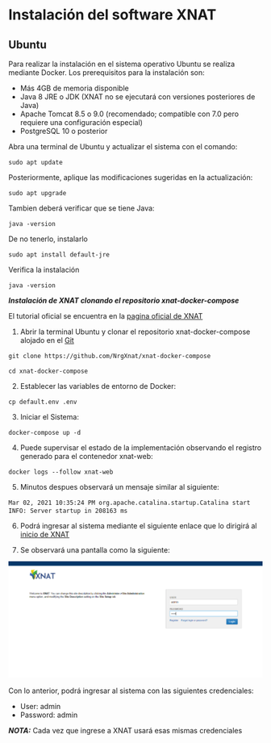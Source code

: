 # Instalación del software XNAT
## Ubuntu
Para realizar la instalación en el sistema operativo Ubuntu se realiza mediante Docker. Los prerequisitos para la instalación son:
- Más 4GB de memoria disponible
- Java 8 JRE o JDK (XNAT no se ejecutará con versiones posteriores de Java)
- Apache Tomcat 8.5 o 9.0 (recomendado; compatible con 7.0 pero requiere una configuración especial)
- PostgreSQL 10 o posterior

Abra una terminal de Ubuntu y actualizar el sistema con el comando: 
```
sudo apt update 
```
Posteriormente, aplique las modificaciones sugeridas en la actualización:
```
sudo apt upgrade 
```
Tambien deberá verificar que se tiene Java:
```
java -version  
```
De no tenerlo, instalarlo
```
sudo apt install default-jre   
```
Verifica la instalación
```
java -version   
```
***Instalación de XNAT clonando el repositorio xnat-docker-compose***

El tutorial oficial se encuentra en la [pagina oficial de XNAT](https://wiki.xnat.org/documentation/getting-started-with-xnat/running-xnat-in-a-dockerized-container-with-configurable-dependencies) 

1. Abrir la terminal Ubuntu y clonar el repositorio xnat-docker-compose alojado en el [Git](https://github.com/NrgXnat/xnat-docker-compose) 
```
git clone https://github.com/NrgXnat/xnat-docker-compose 
```
```
cd xnat-docker-compose    
```
2. Establecer las variables de entorno de Docker:
```
cp default.env .env 
```
3. Iniciar el Sistema:
```
docker-compose up -d 
```
4. Puede supervisar el estado de la implementación observando el registro generado para el contenedor xnat-web:
```
docker logs --follow xnat-web
```
5. Minutos despues observará un mensaje similar al siguiente:
```
Mar 02, 2021 10:35:24 PM org.apache.catalina.startup.Catalina start
INFO: Server startup in 208163 ms
```
6. Podrá ingresar al sistema mediante el siguiente enlace que lo dirigirá al [inicio de XNAT](http://localhost/)

7. Se observará una pantalla como la siguiente:

![Login page](https://raw.githubusercontent.com/doviedob/PIS_III_XNAT//master/Images/Login.png)

Con lo anterior, podrá ingresar al sistema con las siguientes credenciales:
- User: admin 
- Password: admin 

***NOTA:*** Cada vez que ingrese a XNAT usará esas mismas credenciales 
